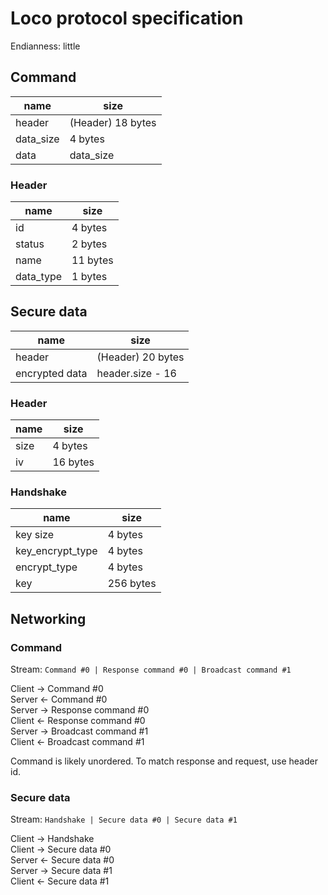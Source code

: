 # Loco protocol specification
Endianness: little

## Command
| name      | size              |
|-----------|-------------------|
| header    | (Header) 18 bytes |
| data_size | 4 bytes           |
| data      | data_size         |

### Header
| name      | size     |
|-----------|----------|
| id        | 4 bytes  |
| status    | 2 bytes  |
| name      | 11 bytes |
| data_type | 1 bytes  |

## Secure data
| name           | size               |
|----------------|--------------------|
| header         | (Header) 20 bytes  |
| encrypted data | header.size - 16   |

### Header
| name      | size     |
|-----------|----------|
| size      | 4 bytes  |
| iv        | 16 bytes |

### Handshake
| name             | size       |
|------------------|------------|
| key size         | 4 bytes    |
| key_encrypt_type | 4 bytes    |
| encrypt_type     | 4 bytes    |
| key              | 256 bytes  |

## Networking
### Command
Stream: `Command #0 | Response command #0 | Broadcast command #1`

Client -> Command #0  
Server <- Command #0  
Server -> Response command #0  
Client <- Response command #0  
Server -> Broadcast command #1  
Client <- Broadcast command #1 

Command is likely unordered. To match response and request, use header id.

### Secure data
Stream: `Handshake | Secure data #0 | Secure data #1`

Client -> Handshake  
Client -> Secure data #0  
Server <- Secure data #0  
Server -> Secure data #1  
Client <- Secure data #1  